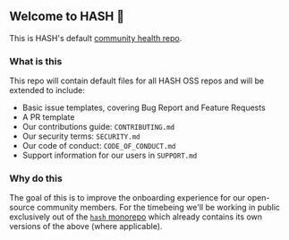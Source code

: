 ## Welcome to HASH 👋

This is HASH's default [community health repo](https://docs.github.com/en/communities/setting-up-your-project-for-healthy-contributions/creating-a-default-community-health-file).


### What is this

This repo will contain default files for all HASH OSS repos and will be extended to include:
- Basic issue templates, covering Bug Report and Feature Requests
- A PR template
- Our contributions guide: `CONTRIBUTING.md`
- Our security terms: `SECURITY.md`
- Our code of conduct: `CODE_OF_CONDUCT.md`
- Support information for our users in `SUPPORT.md`


### Why do this

The goal of this is to improve the onboarding experience for our open-source community members. For the timebeing we'll be working in public exclusively out of the [`hash` monorepo](https://github.com/hashintel/hash) which already contains its own versions of the above (where applicable).
